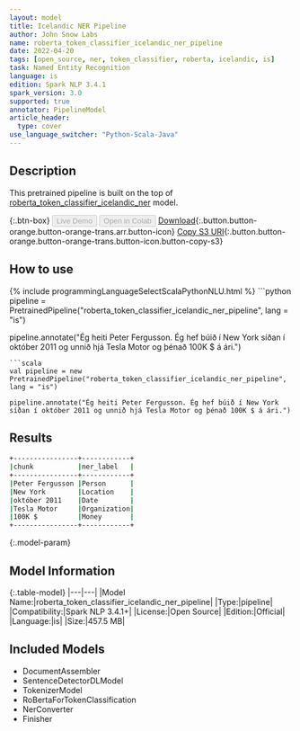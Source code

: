 ```yaml
---
layout: model
title: Icelandic NER Pipeline
author: John Snow Labs
name: roberta_token_classifier_icelandic_ner_pipeline
date: 2022-04-20
tags: [open_source, ner, token_classifier, roberta, icelandic, is]
task: Named Entity Recognition
language: is
edition: Spark NLP 3.4.1
spark_version: 3.0
supported: true
annotator: PipelineModel
article_header:
  type: cover
use_language_switcher: "Python-Scala-Java"
---
```


## Description

This pretrained pipeline is built on the top of [roberta_token_classifier_icelandic_ner](https://nlp.johnsnowlabs.com/2021/12/06/roberta_token_classifier_icelandic_ner_is.html) model.

{:.btn-box}
<button class="button button-orange" disabled>Live Demo</button>
<button class="button button-orange" disabled>Open in Colab</button>
[Download](https://s3.amazonaws.com/auxdata.johnsnowlabs.com/public/models/roberta_token_classifier_icelandic_ner_pipeline_is_3.4.1_3.0_1650453946425.zip){:.button.button-orange.button-orange-trans.arr.button-icon}
[Copy S3 URI](s3://auxdata.johnsnowlabs.com/public/models/roberta_token_classifier_icelandic_ner_pipeline_is_3.4.1_3.0_1650453946425.zip){:.button.button-orange.button-orange-trans.button-icon.button-copy-s3}

## How to use



<div class="tabs-box" markdown="1">
{% include programmingLanguageSelectScalaPythonNLU.html %}
```python
pipeline = PretrainedPipeline("roberta_token_classifier_icelandic_ner_pipeline", lang = "is")

pipeline.annotate("Ég heiti Peter Fergusson. Ég hef búið í New York síðan í október 2011 og unnið hjá Tesla Motor og þénað 100K $ á ári.")
```
```scala
val pipeline = new PretrainedPipeline("roberta_token_classifier_icelandic_ner_pipeline", lang = "is")

pipeline.annotate("Ég heiti Peter Fergusson. Ég hef búið í New York síðan í október 2011 og unnið hjá Tesla Motor og þénað 100K $ á ári.")
```
</div>

## Results

```bash
+----------------+------------+
|chunk           |ner_label   |
+----------------+------------+
|Peter Fergusson |Person      |
|New York        |Location    |
|október 2011    |Date        |
|Tesla Motor     |Organization|
|100K $          |Money       |
+----------------+------------+
```

{:.model-param}
## Model Information

{:.table-model}
|---|---|
|Model Name:|roberta_token_classifier_icelandic_ner_pipeline|
|Type:|pipeline|
|Compatibility:|Spark NLP 3.4.1+|
|License:|Open Source|
|Edition:|Official|
|Language:|is|
|Size:|457.5 MB|

## Included Models

- DocumentAssembler
- SentenceDetectorDLModel
- TokenizerModel
- RoBertaForTokenClassification
- NerConverter
- Finisher